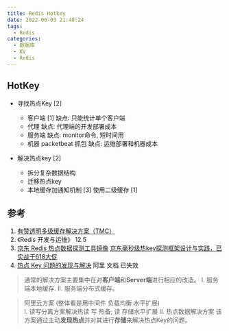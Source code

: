 ```yaml
---
title: Redis Hotkey
date: 2022-06-03 21:48:24
tags:
  - Redis
categories:
  - 数据库
  - KV
  - Redis
---
```


<p></p>
<!-- more -->

## HotKey

+ 寻找热点Key [2]
  + 客户端  [1]
    缺点: 只能统计单个客户端
  + 代理
    缺点:  代理端的开发部署成本
  + 服务端
    缺点:  monitor命令,  短时间用
  + 机器
    packetbeat 抓包
    缺点:  运维部署和机器成本
    
+ 解决热点key [2]
  - 拆分复杂数据结构
  - 迁移热点key
  - 本地缓存加通知机制  [3]
    使用二级缓存  [1]  

## 参考
1. [有赞透明多级缓存解决方案（TMC）](https://mp.weixin.qq.com/s?__biz=MzAxOTY5MDMxNA==&mid=2455759090&idx=1&sn=f9f0b49d7c1916672f9d4f63dab0c2b6)
2. 《Redis 开发与运维》  12.5
3. [京东 Redis 热点数据探测工具镜像](https://github.com/shiyindaxiaojie/hotkey)
   [京东毫秒级热key探测框架设计与实践，已实战于618大促](https://mp.weixin.qq.com/s/xOzEj5HtCeh_ezHDPHw6Jw)
100. [热点 Key 问题的发现与解决](https://help.aliyun.com/document_detail/67252.html) 阿里 文档  已失效

> 通常的解决方案主要集中在对**客户端**和**Server端**进行相应的改造。 
> I. 服务端本地缓存.
> II. 服务端分布式缓存。

> 阿里云方案 (整体看是用中间件 负载均衡 水平扩展)   
> I. 读写分离方案解决热读
> 写 热备; 读 存储水平扩展
> II. 热点数据解决方案
> 该方案通过主动**发现热点**并对其进行**存储**来解决热点Key的问题。

